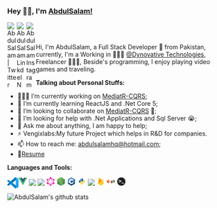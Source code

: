 ### Hey 👋🏽, I'm [AbdulSalam!](https://github.com/abdulsalamhq/) 

<a href="https://twitter.com/abdulsalamhq">
  <img align="left" alt="AbdulSalam | Twitter" width="22px" src="https://cdn.jsdelivr.net/npm/simple-icons@v3/icons/twitter.svg" />
</a>
<a href="https://www.linkedin.com/in/abdulsalamhq/">
  <img align="left" alt="AbdulSalam LinkdeIN" width="22px" src="https://cdn.jsdelivr.net/npm/simple-icons@v3/icons/linkedin.svg" />
</a>
<a href="https://www.instagram.com/abdulsalamhq/">
  <img align="left" alt="AbdulSalam Instagram" width="22px" src="https://cdn.jsdelivr.net/npm/simple-icons@v3/icons/instagram.svg" />
</a>
<br />
<br />

Hi, I'm AbdulSalam, a Full Stack Developer 🚀 from Pakistan, currently, I'm a Working in  🙍🏽‍♂️ [@Dynovative Technologies](http://dynovativetechnologies.com/), Freelancer 👨🏽‍💻, Beside's programming, I enjoy playing video games and traveling.
  
**Talking about Personal Stuffs:**

- 👨🏽‍💻 I’m currently working on [MediatR-CQRS](https://github.com/abdulsalamhq/MediatR-CQRS);
- 🌱 I’m currently learning ReactJS and .Net Core 5; 
- 👯 I’m looking to collaborate on [MediatR-CQRS](https://github.com/abdulsalamhq/MediatR-CQRS) 🤝;
- 🤔 I’m looking for help with .Net Applications and Sql Server 😭;
- 💬 Ask me about anything, I am happy to help;
- ⚡️ Vengixlabs:My future Project which helps in R&D for companies. 
- 📫 How to reach me: abdulsalamhq@hotmail.com;
- 📝[Resume](https://www.rozee.pk/cvpreview/index?target=2&i=FmfAEJsf1e9yOBmbTt5uJ2YMSbUZ9l6TG7FH::UIS5F/oT37Pb4MAShf0t2uS1lAHaYH::5F3iBSveKUIZZHKfAg==&userID=vVpaY2QrFU3j5ZQoJZV/tuGYiMVRGnFRK8nhY9vKVnmxvBzNICfhb/JkmuiWujaWleb1ocZ6MlGHOL2x18iLRA==)

**Languages and Tools:**  

<code><img align="left" alt="Visual Studio Code" width="26px" src="https://raw.githubusercontent.com/github/explore/80688e429a7d4ef2fca1e82350fe8e3517d3494d/topics/visual-studio-code/visual-studio-code.png" /></code>
<code><img height="20" src="https://raw.githubusercontent.com/github/explore/80688e429a7d4ef2fca1e82350fe8e3517d3494d/topics/vue/vue.png"></code>
<code><img height="20" src="https://cdn.iconscout.com/icon/free/png-512/django-12-1175186.png"></code>
<code><img height="20" src="https://upload.wikimedia.org/wikipedia/commons/thumb/1/10/CSS3_and_HTML5_logos_and_wordmarks.svg/791px-CSS3_and_HTML5_logos_and_wordmarks.svg.png"></code>
<code><img height="20" src="https://raw.githubusercontent.com/github/explore/5c058a388828bb5fde0bcafd4bc867b5bb3f26f3/topics/graphql/graphql.png"></code>
<code><img height="20" src="https://raw.githubusercontent.com/github/explore/80688e429a7d4ef2fca1e82350fe8e3517d3494d/topics/nodejs/nodejs.png"></code>
<code><img height="20" src="https://raw.githubusercontent.com/github/explore/80688e429a7d4ef2fca1e82350fe8e3517d3494d/topics/cpp/cpp.png"></code>
<code><img height="20" src="https://raw.githubusercontent.com/github/explore/80688e429a7d4ef2fca1e82350fe8e3517d3494d/topics/python/python.png"></code>
<code><img height="20" src="https://cdn.iconscout.com/icon/free/png-512/aws-1869025-1583149.png"></code>
<code><img height="20" src="https://raw.githubusercontent.com/github/explore/80688e429a7d4ef2fca1e82350fe8e3517d3494d/topics/firebase/firebase.png"></code>
<code><img height="20" src="https://raw.githubusercontent.com/github/explore/80688e429a7d4ef2fca1e82350fe8e3517d3494d/topics/git/git.png"></code>
<code><img height="20" src="https://raw.githubusercontent.com/github/explore/80688e429a7d4ef2fca1e82350fe8e3517d3494d/topics/terminal/terminal.png"></code>



![AbdulSalam's github stats](https://github-readme-stats.vercel.app/api?username=abdulsalamhq&show_icons=true&hide_border=true)

